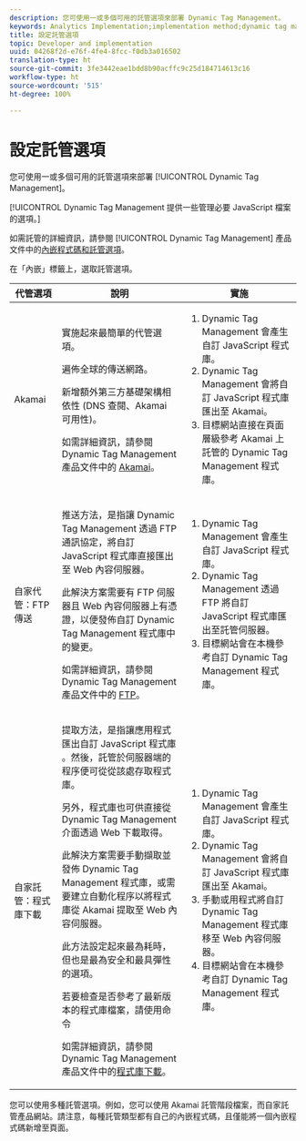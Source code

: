 ```yaml
---
description: 您可使用一或多個可用的託管選項來部署 Dynamic Tag Management。
keywords: Analytics Implementation;implementation method;dynamic tag management;dtm;hosting;hosting options;akamai;self hosting;self-hosting;ftp delivery;ftp hosting;library download
title: 設定託管選項
topic: Developer and implementation
uuid: 04268f2d-e76f-4fe4-8fcc-f0db3a016502
translation-type: ht
source-git-commit: 3fe3442eae1bdd8b90acffc9c25d184714613c16
workflow-type: ht
source-wordcount: '515'
ht-degree: 100%

---
```



# 設定託管選項

您可使用一或多個可用的託管選項來部署 [!UICONTROL Dynamic Tag Management]。

[!UICONTROL Dynamic Tag Management 提供一些管理必要 JavaScript 檔案的選項。]

如需託管的詳細資訊，請參閱 [!UICONTROL Dynamic Tag Management] 產品文件中的[內嵌程式碼和託管選項](https://docs.adobe.com/content/help/zh-Hant/dtm/using/client-side/client-side-information.html)。

在「內嵌」標籤上，選取託管選項。

<table id="table_229298207DB64838B6F2477DFFAE073F"> 
 <thead> 
  <tr> 
   <th colname="col1" class="entry"> 代管選項 </th> 
   <th colname="col2" class="entry"> 說明 </th> 
   <th colname="col3" class="entry"> 實施 </th> 
  </tr> 
 </thead>
 <tbody> 
  <tr> 
   <td colname="col1"> <p>Akamai </p> </td> 
   <td colname="col2"> <p> 實施起來最簡單的代管選項。 </p> <p>遍佈全球的傳送網路。 </p> <p>新增額外第三方基礎架構相依性 (DNS 查閱、Akamai 可用性)。 </p> <p>如需詳細資訊，請參閱 Dynamic Tag Management 產品文件中的 <a href="https://docs.adobe.com/content/help/zh-Hant/dtm/using/client-side/deployment.html#concept_722B01555D0441ACBB052BC34DC5B67D">Akamai</a>。 </p> </td> 
   <td colname="col3"> 
    <ol id="ol_EF148EF091A645B3962B084963B3C0B0"> 
     <li id="li_7ECE0C331EEE4907A563D581DF1DFEFE">Dynamic Tag Management 會產生自訂 JavaScript 程式庫。 </li> 
     <li id="li_8E2C858290EF4665B2F45ACAFA121CB3">Dynamic Tag Management 會將自訂 JavaScript 程式庫匯出至 Akamai。 </li> 
     <li id="li_CE88B10B6E844A56BBB8C575A9363BA9">目標網站直接在頁面層級參考 Akamai 上託管的 Dynamic Tag Management 程式庫。 </li> 
    </ol> </td> 
  </tr> 
  <tr> 
   <td colname="col1"> 自家代管：FTP 傳送 </td> 
   <td colname="col2"> <p><span class="term">推送</span>方法，是指讓 Dynamic Tag Management 透過 FTP 通訊協定，將自訂 JavaScript 程式庫直接匯出至 Web 內容伺服器。 </p> <p>此解決方案需要有 FTP 伺服器且 Web 內容伺服器上有憑證，以便發佈自訂 Dynamic Tag Management 程式庫中的變更。 </p> <p>如需詳細資訊，請參閱 Dynamic Tag Management 產品文件中的 <a href="https://docs.adobe.com/help/zh-Hant/dtm/using/client-side/deployment.html#task_A7B37CB2C89941A4A4D1F9AF06FC493D">FTP</a>。 </p> </td> 
   <td colname="col3"> 
    <ol id="ol_60348F9C991D4F2B9457006B0F98C834"> 
     <li id="li_24A141C3C7074BF9897C022A22CAE78C">Dynamic Tag Management 會產生自訂 JavaScript 程式庫。 </li> 
     <li id="li_E1E0843060F7447E853EA416A0B033BE">Dynamic Tag Management 透過 FTP 將自訂 JavaScript 程式庫匯出至託管伺服器。 </li> 
     <li id="li_EAF5D2ABD03B4911A0CFA464AD8791CE">目標網站會在本機參考自訂 Dynamic Tag Management 程式庫。 </li> 
    </ol> </td> 
  </tr> 
  <tr> 
   <td colname="col1"> 自家託管：程式庫下載 </td> 
   <td colname="col2"> <p><span class="term">提取</span>方法，是指讓應用程式匯出自訂 JavaScript 程式庫 <!-- to Amazon S3-->。然後，託管於伺服器端的程序便可從從該處存取程式庫。 </p> <p>另外，程式庫也可供直接從 Dynamic Tag Management 介面透過 Web 下載取得。 </p> <p>此解決方案需要手動擷取並發佈 Dynamic Tag Management 程式庫，或需要建立自動化程序以將程式庫從 Akamai 提取至 Web 內容伺服器。 </p> <p>此方法設定起來最為耗時，但也是最為安全和最具彈性的選項。 </p> <p>若要檢查是否參考了最新版本的程式庫檔案，請使用命令 </p> <p>如需詳細資訊，請參閱 Dynamic Tag Management 產品文件中的<a href="https://docs.adobe.com/content/help/zh-Hant/dtm/using/client-side/deployment.html#task_B7A42F3B1D3E4B71B0BADD17C181F22A">程式庫下載</a>。 </p> </td> 
   <td colname="col3"> 
    <ol id="ol_F40B721306FE473496BD657262DFD585"> 
     <li id="li_4EA4D6B555CE4E9CA476C7550C18C061">Dynamic Tag Management 會產生自訂 JavaScript 程式庫。 </li> 
     <li id="li_BA40EBD7AD1546F29D8A209034D06477">Dynamic Tag Management 會將自訂 JavaScript 程式庫匯出至 Akamai。 </li> 
     <li id="li_E107E69E386A40F3B067F9991C2979AF">手動或用程式將自訂 Dynamic Tag Management 程式庫移至 Web 內容伺服器。 </li> 
     <li id="li_0809038453B544168A20CE09D7E5AC59">目標網站會在本機參考自訂 Dynamic Tag Management 程式庫。 </li> 
    </ol> </td> 
  </tr> 
 </tbody> 
</table>

您可以使用多種託管選項。例如，您可以使用 Akamai 託管階段檔案，而自家託管產品網站。請注意，每種託管類型都有自己的內嵌程式碼，且僅能將一個內嵌程式碼新增至頁面。
